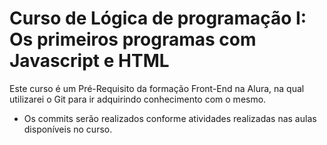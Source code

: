 # Curso de Lógica de programação I: Os primeiros programas com Javascript e HTML
Este curso é um Pré-Requisito da formação Front-End na Alura, na qual utilizarei o Git para ir adquirindo conhecimento com o mesmo.

* Os commits serão realizados conforme atividades realizadas nas aulas disponíveis no curso.
